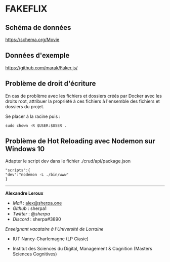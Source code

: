 # FAKEFLIX

## Schéma de données

https://schema.org/Movie

## Données d'exemple

https://github.com/marak/Faker.js/

## Problème de droit d'écriture

En cas de problème avec les fichiers et dossiers créés par Docker avec les droits root, attribuer la propriété à ces fichiers à l'ensemble des fichiers et dossiers du projet.

Se placer à la racine puis :

```
sudo chown -R $USER:$USER .
```

## Problème de Hot Reloading avec Nodemon sur Windows 10

Adapter le script dev dans le fichier ./crud/api/package.json

```
"scripts":{
"dev":"nodemon -L ./bin/www"
}
```

---

**Alexandre Leroux**

- _Mail_ : alex@sherpa.one
- _Github_ : sherpa1
- _Twitter_ : @_sherpa_
- _Discord_ : sherpa#3890

_Enseignant vacataire à l'Université de Lorraine_

- IUT Nancy-Charlemagne (LP Ciasie)

- Institut des Sciences du Digital, Management & Cognition (Masters Sciences Cognitives)
